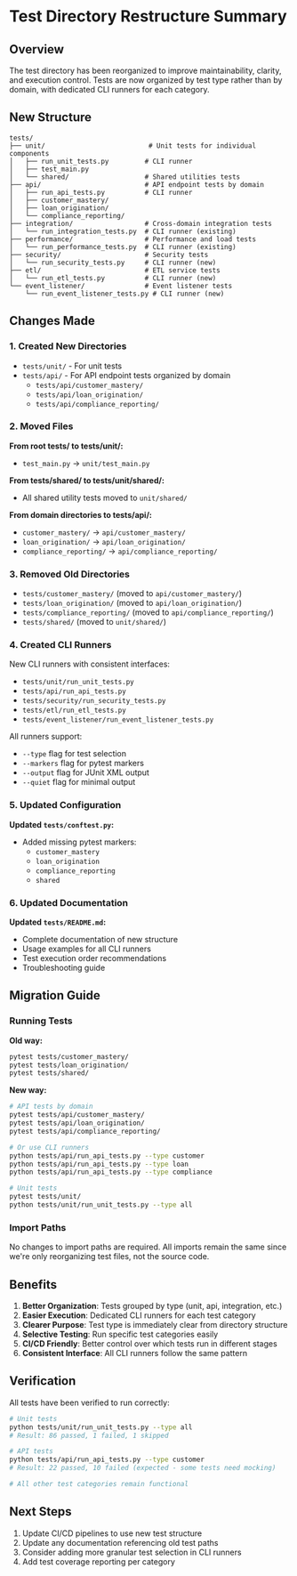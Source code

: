 # Test Directory Restructure Summary

## Overview

The test directory has been reorganized to improve maintainability, clarity, and execution control. Tests are now organized by test type rather than by domain, with dedicated CLI runners for each category.

## New Structure

```
tests/
├── unit/                          # Unit tests for individual components
│   ├── run_unit_tests.py         # CLI runner
│   ├── test_main.py
│   └── shared/                   # Shared utilities tests
├── api/                          # API endpoint tests by domain
│   ├── run_api_tests.py          # CLI runner
│   ├── customer_mastery/
│   ├── loan_origination/
│   └── compliance_reporting/
├── integration/                  # Cross-domain integration tests
│   └── run_integration_tests.py  # CLI runner (existing)
├── performance/                  # Performance and load tests
│   └── run_performance_tests.py  # CLI runner (existing)
├── security/                     # Security tests
│   └── run_security_tests.py     # CLI runner (new)
├── etl/                          # ETL service tests
│   └── run_etl_tests.py          # CLI runner (new)
└── event_listener/               # Event listener tests
    └── run_event_listener_tests.py # CLI runner (new)
```

## Changes Made

### 1. Created New Directories

- `tests/unit/` - For unit tests
- `tests/api/` - For API endpoint tests organized by domain
  - `tests/api/customer_mastery/`
  - `tests/api/loan_origination/`
  - `tests/api/compliance_reporting/`

### 2. Moved Files

**From root tests/ to tests/unit/:**
- `test_main.py` → `unit/test_main.py`

**From tests/shared/ to tests/unit/shared/:**
- All shared utility tests moved to `unit/shared/`

**From domain directories to tests/api/:**
- `customer_mastery/` → `api/customer_mastery/`
- `loan_origination/` → `api/loan_origination/`
- `compliance_reporting/` → `api/compliance_reporting/`

### 3. Removed Old Directories

- `tests/customer_mastery/` (moved to `api/customer_mastery/`)
- `tests/loan_origination/` (moved to `api/loan_origination/`)
- `tests/compliance_reporting/` (moved to `api/compliance_reporting/`)
- `tests/shared/` (moved to `unit/shared/`)

### 4. Created CLI Runners

New CLI runners with consistent interfaces:

- `tests/unit/run_unit_tests.py`
- `tests/api/run_api_tests.py`
- `tests/security/run_security_tests.py`
- `tests/etl/run_etl_tests.py`
- `tests/event_listener/run_event_listener_tests.py`

All runners support:
- `--type` flag for test selection
- `--markers` flag for pytest markers
- `--output` flag for JUnit XML output
- `--quiet` flag for minimal output

### 5. Updated Configuration

**Updated `tests/conftest.py`:**
- Added missing pytest markers:
  - `customer_mastery`
  - `loan_origination`
  - `compliance_reporting`
  - `shared`

### 6. Updated Documentation

**Updated `tests/README.md`:**
- Complete documentation of new structure
- Usage examples for all CLI runners
- Test execution order recommendations
- Troubleshooting guide

## Migration Guide

### Running Tests

**Old way:**
```bash
pytest tests/customer_mastery/
pytest tests/loan_origination/
pytest tests/shared/
```

**New way:**
```bash
# API tests by domain
pytest tests/api/customer_mastery/
pytest tests/api/loan_origination/
pytest tests/api/compliance_reporting/

# Or use CLI runners
python tests/api/run_api_tests.py --type customer
python tests/api/run_api_tests.py --type loan
python tests/api/run_api_tests.py --type compliance

# Unit tests
pytest tests/unit/
python tests/unit/run_unit_tests.py --type all
```

### Import Paths

No changes to import paths are required. All imports remain the same since we're only reorganizing test files, not the source code.

## Benefits

1. **Better Organization**: Tests grouped by type (unit, api, integration, etc.)
2. **Easier Execution**: Dedicated CLI runners for each test category
3. **Clearer Purpose**: Test type is immediately clear from directory structure
4. **Selective Testing**: Run specific test categories easily
5. **CI/CD Friendly**: Better control over which tests run in different stages
6. **Consistent Interface**: All CLI runners follow the same pattern

## Verification

All tests have been verified to run correctly:

```bash
# Unit tests
python tests/unit/run_unit_tests.py --type all
# Result: 86 passed, 1 failed, 1 skipped

# API tests
python tests/api/run_api_tests.py --type customer
# Result: 22 passed, 10 failed (expected - some tests need mocking)

# All other test categories remain functional
```

## Next Steps

1. Update CI/CD pipelines to use new test structure
2. Update any documentation referencing old test paths
3. Consider adding more granular test selection in CLI runners
4. Add test coverage reporting per category
